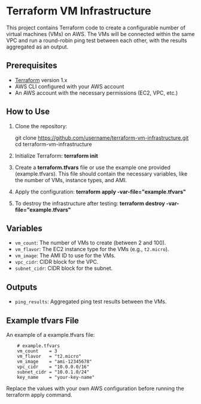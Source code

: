 # Terraform VM Infrastructure

This project contains Terraform code to create a configurable number of virtual machines (VMs) on AWS. The VMs will be connected within the same VPC and run a round-robin ping test between each other, with the results aggregated as an output.

## Prerequisites

- [Terraform](https://www.terraform.io/downloads.html) version 1.x
- AWS CLI configured with your AWS account
- An AWS account with the necessary permissions (EC2, VPC, etc.)

## How to Use

1. Clone the repository:

   git clone https://github.com/username/terraform-vm-infrastructure.git
   cd terraform-vm-infrastructure

2. Initialize Terraform:
    **terraform init**

3. Create a **terraform.tfvars** file or use the example one provided (example.tfvars). This file should contain the necessary variables, like the number of VMs, instance types, and AMI.

4. Apply the configuration:
    **terraform apply -var-file="example.tfvars"**

5. To destroy the infrastructure after testing:
    **terraform destroy -var-file="example.tfvars"**

## Variables

- `vm_count`: The number of VMs to create (between 2 and 100).
- `vm_flavor`: The EC2 instance type for the VMs (e.g., `t2.micro`).
- `vm_image`: The AMI ID to use for the VMs.
- `vpc_cidr`: CIDR block for the VPC.
- `subnet_cidr`: CIDR block for the subnet.

## Outputs
- `ping_results`: Aggregated ping test results between the VMs.

## Example tfvars File
An example of a example.tfvars file:

        # example.tfvars
        vm_count    = 3
        vm_flavor   = "t2.micro"
        vm_image    = "ami-12345678"
        vpc_cidr    = "10.0.0.0/16"
        subnet_cidr = "10.0.1.0/24"
        key_name    = "your-key-name"
Replace the values with your own AWS configuration before running the terraform apply command.